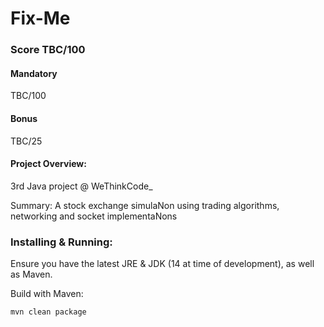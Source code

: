 # Fix-Me

### Score TBC/100
#### Mandatory
TBC/100

#### Bonus
TBC/25

#### Project Overview:
3rd Java project @ WeThinkCode_

Summary: A stock exchange simulaNon using trading algorithms, networking and socket implementaNons

### Installing & Running:
Ensure you have the latest JRE & JDK (14 at time of development), as well as Maven.

Build with Maven:
```
mvn clean package
```

<!-- TODO: Add How to Run -->
